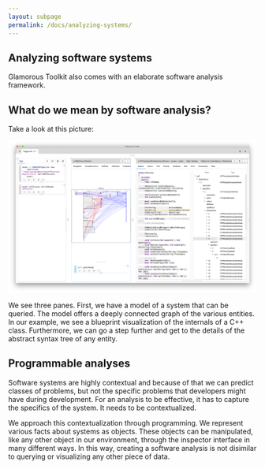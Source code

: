 ```yaml
---
layout: subpage
permalink: /docs/analyzing-systems/
---
```


<section id="getstarted">
  <div class="container pt-5 pb-5 jumbotron-small">
    <div class="row">
      <div class="col-md-12">
        <h1>Analyzing software systems</h1>
        <p class="lead">
          Glamorous Toolkit also comes with an elaborate software analysis framework.
        </p>
        <h2>What do we mean by software analysis?</h2>
        <p>Take a look at this picture:</p>
        <p><img src="/assets/pictures/gtr-importing-cpp-blueprint-ast.png"/></p>
        <p>We see three panes. First, we have a model of a system that can be queried. The model offers a deeply connected graph of the various entities. In our example, we see a blueprint visualization of the internals of a C++ class. Furthermore, we can go a step further and get to the details of the abstract syntax tree of any entity.</p>
        <h2>Programmable analyses</h2>
        <p>Software systems are highly contextual and because of that we can predict classes of problems, but not the specific problems that developers might have during development. For an analysis to be effective, it has to capture the specifics of the system. It needs to be contextualized.</p>
        <p>We approach this contextualization through programming. We represent various facts about systems as objects. These objects can be manipulated, like any other object in our environment, through the inspector interface in many different ways. In this way, creating a software analysis is not disimilar to querying or visualizing any other piece of data.</p>
      </div>
    </div>
  </div>
</section>
